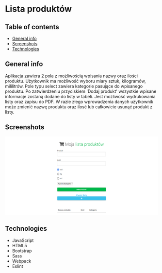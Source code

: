 # Lista produktów

## Table of contents
* [General info](#general-info)
* [Screenshots](#screenshots)
* [Technologies](#technologies)

## General info
Aplikacja zawiera 2 pola z możliwością wpisania nazwy oraz ilości produktu. Użytkownik ma możliwość wyboru miary sztuk, kilogramów, mililitrów. Pole typu select zawiera kategorie pasujące do wpisanego produktu. Po zatwierdzeniu przyciskiem 'Dodaj produkt' wszystkie wpisane informacje zostaną dodane do listy w tabeli. Jest możliwość wydrukowania listy oraz zapisu do PDF. W razie złego wprowadzenia danych użytkownik może zmienić nazwę produktu oraz ilosć lub całkowicie usunąć produkt z listy.

## Screenshots
![](src/img/screenshot.png)

## Technologies
* JavaScript
* HTML5
* Bootstrap
* Sass
* Webpack
* Eslint
